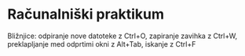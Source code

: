 # Računalniški praktikum
Bližnjice: odpiranje nove datoteke z Ctrl+O, zapiranje zavihka z Ctrl+W, preklapljanje med odprtimi okni z Alt+Tab, iskanje z Ctrl+F

